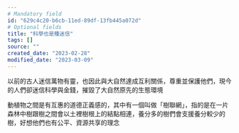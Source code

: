 ```yaml
---
# Mandatory field
id: "629c4c20-b6cb-11ed-89df-13fb445a072d"
# Optional fields
title: "科學也是種迷信"
tags: []
source: ""
created_date: "2023-02-28"
modified_date: "2023-03-09"
---
```

以前的古人迷信萬物有靈，也因此與大自然達成互利關係，尊重並保護他們，現今的人們卻迷信科學與金錢，摧毀了大自然原先的生態環境

動植物之間是有互惠的道德正義感的，其中有一個叫做「樹聯網」，指的是在一片森林中樹跟樹之間會以土裡樹根上的結點相連，養分多的樹們會支援養分較少的樹，好想他們也有公平、資源共享的理念